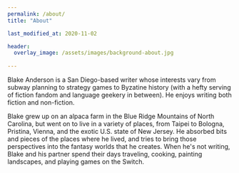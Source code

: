 ```yaml
---
permalink: /about/
title: "About"

last_modified_at: 2020-11-02

header:
  overlay_image: /assets/images/background-about.jpg
  
---
```


Blake Anderson is a San Diego-based writer whose interests vary from subway planning to strategy games to Byzatine history (with a hefty serving of fiction fandom and language geekery in between). He enjoys writing both fiction and non-fiction.

Blake grew up on an alpaca farm in the Blue Ridge Mountains of North Carolina, but went on to live in a variety of places, from Taipei to Bologna, Pristina, Vienna, and the exotic U.S. state of New Jersey. He absorbed bits and pieces of the places where he lived, and tries to bring those perspectives into the fantasy worlds that he creates. When he's not writing, Blake and his partner spend their days traveling, cooking, painting landscapes, and playing games on the Switch. 
